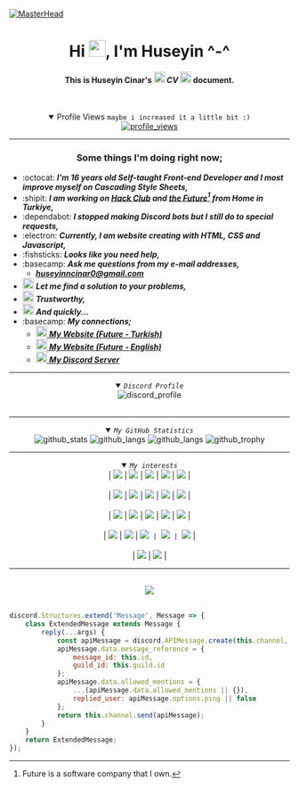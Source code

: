 <a href="https://futuree.netlify.app/en" target="_blank"><img src="https://futuree.netlify.app/resimler/şovalyeler.jpg" alt="MasterHead" style="max-width: 100%;"></a>
 

# <h1 align="center">Hi <img width="30px" height="30px" src="https://github.githubassets.com/images/icons/emoji/unicode/1f44b.png">, I'm Huseyin ^-^</h1>


#### <p align="center">This is <b>Huseyin Cinar's</b> <img width="20px" height="20px" src="https://github.githubassets.com/images/icons/emoji/unicode/2728.png"> <i>CV</i> <img width="20px" height="20px" src="https://github.githubassets.com/images/icons/emoji/unicode/2728.png"> document.</p><br>

<details align="center" open>
  <summary>Profile Views <code>maybe i increased it a little bit :)</code></summary>
  <a align="center" target="_blank" rel="noopener noreferrer" href="https://futuree.netlify.app/en"><picture>
    <source alt="profile_views" media="(prefers-color-scheme: dark)" srcset="https://count.getloli.com/get/@Huseyin-Cinar?theme=moebooru">
    <img alt="profile_views" src="https://count.getloli.com/get/@Huseyin-Cinar?theme=rule34">
  </picture></a></details>

___________________________________________________________________
### <div align="center">Some things I'm doing right now;</div>
 
 
   - :octocat: ***I'm 16 years old Self-taught Front-end Developer and I most improve myself on Cascading Style Sheets,***
   - :shipit: ***I am working on [Hack Club](https://github.com/hackclub) and [the Future](https://github.com/thefuture-org)[^1] from Home in Turkiye,***
   - :dependabot: ***I stopped making Discord bots but I still do to special requests,***
   - :electron: ***Currently, I am website creating with HTML, CSS and Javascript,***
   - :fishsticks: ***Looks like you need help,***
   - :basecamp: ***Ask me questions from my e-mail addresses,***
     - ***huseyinncinar0@gmail.com***
   - <img src="https://github.githubassets.com/images/icons/emoji/unicode/2611.png?v8" width="20px" height="20px"> ***Let me find a solution to your problems,***
   - <img src="https://github.githubassets.com/images/icons/emoji/unicode/1f970.png?v8" width="20px" height="20px"> ***Trustworthy,***
   - <img src="https://github.githubassets.com/images/icons/emoji/unicode/23e9.png?v8" width="20px" height="20px"> ***And quickly...***
   - :basecamp: ***My connections;***
     - <a href="https://futuree.netlify.app" target="_blank"><img src="https://futuree.netlify.app/resimler/futurelogo.png" width="20px" height="20px"> ***My Website (Future - Turkish)***</a>
     - <a href="https://futuree.netlify.app/en" target="_blank"><img src="https://futuree.netlify.app/resimler/futurelogo.png" width="20px" height="20px"> ***My Website (Future - English)***</a>
     - <a href="https://futuree.netlify.app/dc" target="_blank"><img src="https://assets-global.website-files.com/6257adef93867e50d84d30e2/636e0a69f118df70ad7828d4_icon_clyde_blurple_RGB.svg" width="20px" height="20px"> ***My Discord Server***</a>
    
<hr>
<details align="center" open>
  <summary><code><i>Discord Profile</i></code></summary>
<div align="center">
 <picture>
    <source alt="discord_profile" media="(prefers-color-scheme: dark)" srcset="https://lanyard-profile-readme.vercel.app/api/782246367204605953?theme=dark&animated=true&hideDiscrim=true&borderRadius=10px">
    <img alt="discord_profile" src="https://lanyard-profile-readme.vercel.app/api/782246367204605953?theme=light&bg=809ecf&animated=true&hideDiscrim=true&borderRadius=10px">
  </picture>
 </div>
<br>
<!-- https://discord.com/users/782246367204605953 https://twitter.com/Hseyinn59612876 https://instagram.fada1-13.fna.fbcdn.net/v/t51.2885-15/324387181_886124632524619_3821253639782888693_n.jpg?stp=dst-jpg_e35_p240x240&_nc_ht=instagram.fada1-13.fna.fbcdn.net&_nc_cat=107&_nc_ohc=2A1hFYFSeZ8AX_pbDeu&edm=AEw_LKABAAAA&ccb=7-5&ig_cache_key=MzAxNDIwODgwNjI5Nzc5NTA1Ng%3D%3D.2-ccb7-5&oh=00_AfAFtL0ncBch5WdgdRgoOiDWxI_3MCa0HiWYgh3nsdRpng&oe=63FC72AA&_nc_sid=c7f314,,,,,&idleMessage=herhangi%20birşey%20yapmıyorum!<div style="text-align:center;display:none;" title="Github Stats"><a href="https://futuree.netlify.app"><img src="https://github-readme-stats.vercel.app/api?username=Huseyin-Cinar&show_icons=true&theme=merko"></img><a/></div><br></CENTER>--></details>
<hr>
  
  <details align="center" open>
  <summary><code><i>My GitHub Statistics</i></code></summary>
  
  <picture>
    <source alt="github_stats" media="(prefers-color-scheme: dark)" srcset="https://github-readme-stats.vercel.app/api?username=Huseyin-Cinar&show_icons=true&count_private=true&theme=react&bg_color=0D1117&hide_border=true&custom_title=Huseyin+Cinar's+Github+Stats">
    <img alt="github_stats" src="https://github-readme-stats.vercel.app/api?username=Huseyin-Cinar&bg_color=30,e96443,904e95&title_color=fff&text_color=fff&count_private=true&custom_title=Huseyin+Cinar's+Github+Stats&icon_color=79ff97&show_icons=true">
  </picture>
  
  <picture>
    <source alt="github_streak_stats" media="(prefers-color-scheme: dark)" srcset="https://github-readme-streak-stats.herokuapp.com/?user=Huseyin-Cinar&theme=react&background=0D1117&count_private=true&hide_border=true">
    <img alt="github_langs" src="https://github-readme-streak-stats.herokuapp.com/?user=Huseyin-Cinar&theme=github-light&count_private=true&hide_border=true">
  </picture>
  
  <picture>
    <source alt="github_stats" media="(prefers-color-scheme: dark)" srcset="https://github-readme-stats.vercel.app/api/top-langs/?username=Huseyin-Cinar&layout=compact&theme=react&count_private=true&hide_border=true&bg_color=0D1117">
    <img alt="github_langs" src="https://github-readme-stats.vercel.app/api/top-langs/?username=Huseyin-Cinar&layout=compact&theme=github-light&count_private=true&hide_border=true">
  </picture>
  
  <picture>
    <source alt="github_trophy" media="(prefers-color-scheme: dark)" srcset="https://github-profile-trophy.vercel.app/?username=Huseyin-Cinar&theme=dark_lover&count_private=true&rank=-?,-C">
    <img alt="github_trophy" src="https://github-profile-trophy.vercel.app/?username=Huseyin-Cinar&theme=light&count_private=true&rank=-?,-C">
  </picture>

<!--<a style="display:none;" href="https://activity-graph.herokuapp.com/graph?username=Huseyin-Cinar&theme=dracula"><img src="https://activity-graph.herokuapp.com/graph?username=Huseyin-Cinar&theme=react&bg_color=0D1117&bg_color=0D1117"></a>-->
</details>
  
<hr>

<details align="center" open>
  <summary><code><i>My interests</i></code></summary>
  <div dir="auto">
    | <code><img src="https://img.shields.io/badge/HTML5-F16529?style=for-the-badge&amp;logo=html5&amp;logoColor=white" style="max-width: 100%;"></code> | <code><img src="https://img.shields.io/badge/CSS3-1572B6?style=for-the-badge&amp;logo=css3&amp;logoColor=white" style="max-width: 100%;"></code> | <code><img src="https://img.shields.io/badge/JavaScript-F7DF1E?style=for-the-badge&amp;logo=javascript&amp;logoColor=white" style="max-width: 100%;"></code> | <code><img src="https://img.shields.io/badge/Python-239120?style=for-the-badge&amp;logo=python&amp;logoColor=white" style="max-width: 100%;"></code> | <code><img src="https://img.shields.io/badge/Markdown-000000?style=for-the-badge&amp;logo=markdown&amp;logoColor=white" style="max-width: 100%;"></code> |
    <br><br>
   | <code><img src="https://img.shields.io/badge/React-20232A?style=for-the-badge&amp;logo=react&amp;logoColor=61DAFB" style="max-width: 100%;"></code> | <code><img src="https://img.shields.io/badge/Node.js-43853D?style=for-the-badge&amp;logo=node.js&amp;logoColor=white" style="max-width: 100%;"></code> | <code><img src="https://img.shields.io/badge/Bootstrap-563D7C?style=for-the-badge&amp;logo=bootstrap&amp;logoColor=white" style="max-width: 100%;"></code> | <code><img src="https://img.shields.io/badge/jQuery-0769AD?style=for-the-badge&amp;logo=jquery&amp;logoColor=white" style="max-width: 100%;"></code> | <code><img src="https://img.shields.io/badge/Firebase-ffca28?style=for-the-badge&amp;logo=firebase&amp;logoColor=black" style="max-width: 100%;"></code> |
    <br><br>
   | <code><img src="https://img.shields.io/badge/Netlify-00C7B7?style=for-the-badge&amp;logo=netlify&amp;logoColor=white" style="max-width: 100%;"></code> | <code><img src="https://img.shields.io/badge/Heroku-430098?style=for-the-badge&amp;logo=heroku&amp;logoColor=white" style="max-width: 100%;"></code> | <code><img src="https://img.shields.io/badge/Vercel-000000?style=for-the-badge&amp;logo=vercel&amp;logoColor=white" style="max-width: 100%;"></code> | <code><img src="https://img.shields.io/badge/Git-F05032?style=for-the-badge&amp;logo=git&amp;logoColor=white" style="max-width: 100%;"></code> | <code><img src="https://img.shields.io/badge/TypeScript-007ACC?style=for-the-badge&amp;logo=typescript&amp;logoColor=white" style="max-width: 100%;"></code> |
    <br><br>
   | <code><img src="https://img.shields.io/badge/Supabase-181818?style=for-the-badge&amp;logo=supabase&amp;logoColor=white" style="max-width: 100%;"></code> | <code><img src="https://img.shields.io/badge/Ruby-CC342D?style=for-the-badge&amp;logo=ruby&amp;logoColor=white" style="max-width: 100%;"></code> | <code><img src="https://img.shields.io/badge/Ruby_on_Rails-CC0000?style=for-the-badge&amp;logo=ruby-on-rails&amp;logoColor=white" style="max-width: 100%;"> | <code><img src="https://img.shields.io/badge/Scratch-4D97FF?style=for-the-badge&amp;logo=Scratch&amp;logoColor=white" style="max-width: 100%;"></code> | <img src="https://img.shields.io/badge/Solidity-e6e6e6?style=for-the-badge&amp;logo=solidity&amp;logoColor=black" style="max-width: 100%;"></code> |
    <br><br>
   | <code><img src="https://img.shields.io/badge/React_Native-20232A?style=for-the-badge&amp;logo=react&amp;logoColor=61DAFB" style="max-width: 100%;"></code> | <code><img src="https://img.shields.io/badge/Web3.js-F16822?style=for-the-badge&amp;logo=web3.js&amp;logoColor=white" style="max-width: 100%;"></code> | 
        
  </div>
</details>
<hr>

##  <div align="center"><img src="https://readme-typing-svg.herokuapp.com/?lines=Welcome+to+my+github+profile"></div>

```js

discord.Structures.extend('Message', Message => {
    class ExtendedMessage extends Message {
        reply(...args) {
            const apiMessage = discord.APIMessage.create(this.channel, ...args).resolveData();
            apiMessage.data.message_reference = {
                message_id: this.id,
                guild_id: this.guild.id
            };
            apiMessage.data.allowed_mentions = {
                ...(apiMessage.data.allowed_mentions || {}),
                replied_user: apiMessage.options.ping || false
            };
            return this.channel.send(apiMessage);
        }
    }
    return ExtendedMessage;
});

```

[^1]: Future is a software company that I own. 
